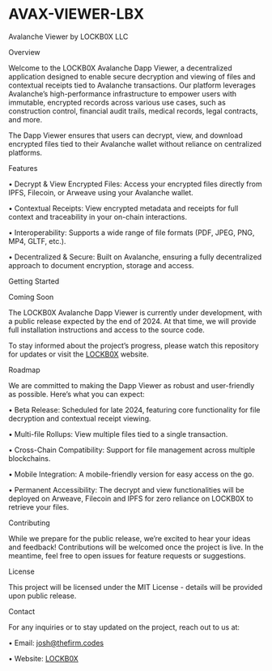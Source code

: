 # AVAX-VIEWER-LBX
Avalanche Viewer by LOCKB0X LLC

Overview

Welcome to the LOCKB0X Avalanche Dapp Viewer, a decentralized application designed to enable secure decryption and viewing of files and contextual receipts tied to Avalanche transactions. Our platform leverages Avalanche’s high-performance infrastructure to empower users with immutable, encrypted records across various use cases, such as construction control, financial audit trails, medical records, legal contracts, and more.

The Dapp Viewer ensures that users can decrypt, view, and download encrypted files tied to their Avalanche wallet without reliance on centralized platforms.

Features

•	Decrypt & View Encrypted Files: Access your encrypted files directly from IPFS, Filecoin, or Arweave using your Avalanche wallet.
  
•	Contextual Receipts: View encrypted metadata and receipts for full context and traceability in your on-chain interactions.

•	Interoperability: Supports a wide range of file formats (PDF, JPEG, PNG, MP4, GLTF, etc.).

•	Decentralized & Secure: Built on Avalanche, ensuring a fully decentralized approach to document encryption, storage and access.

Getting Started

Coming Soon

The LOCKB0X Avalanche Dapp Viewer is currently under development, with a public release expected by the end of 2024. At that time, we will provide full installation instructions and access to the source code.

To stay informed about the project’s progress, please watch this repository for updates or visit the [LOCKB0X](https://www.lockb0x.io) website.

Roadmap

We are committed to making the Dapp Viewer as robust and user-friendly as possible. Here’s what you can expect:

•	Beta Release: Scheduled for late 2024, featuring core functionality for file decryption and contextual receipt viewing.

•	Multi-file Rollups: View multiple files tied to a single transaction.

•	Cross-Chain Compatibility: Support for file management across multiple blockchains.

•	Mobile Integration: A mobile-friendly version for easy access on the go.

•	Permanent Accessibility: The decrypt and view functionalities will be deployed on Arweave, Filecoin and IPFS for zero reliance on LOCKB0X to retrieve your files.

Contributing

While we prepare for the public release, we’re excited to hear your ideas and feedback! Contributions will be welcomed once the project is live. In the meantime, feel free to open issues for feature requests or suggestions.

License

This project will be licensed under the MIT License - details will be provided upon public release.

Contact

For any inquiries or to stay updated on the project, reach out to us at:

•	Email: josh@thefirm.codes

•	Website: [LOCKB0X](https://www.lockb0x.io)
